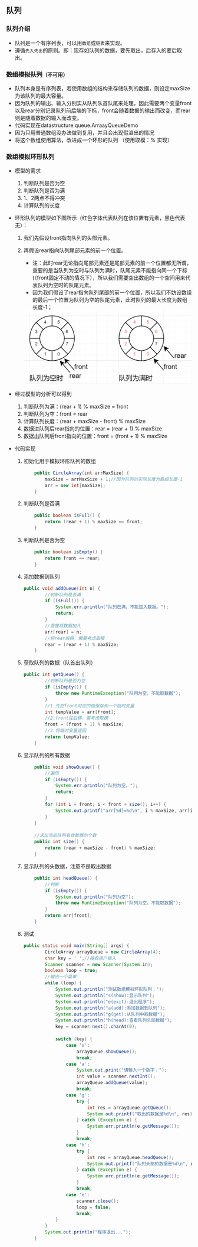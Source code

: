 ## 队列

### 队列介绍

- 队列是一个有序列表，可以用`数组`或`链表`来实现。
- 遵循`先入先出`的原则。即：现存如队列的数据，要先取出，后存入的要后取出。

### ~~数组模拟队列~~`（不可用）`

- 队列本身是有序列表，若使用数组的结构来存储队列的数据，则设定maxSize为该队列的最大容量。
- 因为队列的输出、输入分别实从队列队首队尾来处理，因此需要两个变量front以及rear分别记录队列前后端的下标，front会随着数据的输出而改变，而rear则是随着数据的输入而改变。
- 代码实现在datastructure.queue.ArraayQueueDemo
- 因为只用普通数组没办法做到复用，并且会出现假溢出的情况
- 将这个数组使用算法，改进成一个环形的队列 （使用取模：% 实现）

### 数组模拟环形队列

- 模型的需求
  1. 判断队列是否为空
  2. 判断队列是否为满
  3. 1、2两点不得冲突
  4. 计算队列的长度

- 环形队列的模型如下图所示（红色字体代表队列在该位置有元素，黑色代表无）：

  1. 我们先假设front指向队列的头部元素。

  2. 再假设rear指向队列尾部元素的前一个位置。

     - 注：此时rear无论指向尾部元素还是尾部元素的前一个位置都无所谓，重要的是当队列为空时与队列为满时，队尾元素不能指向同一个下标(（front固定不动的情况下），所以我们需要空出数组的一个空间用来代表队列为空时的队尾元素。
     - 因为我们假设了rear指向队列尾部的前一个位置，所以我们不妨设数组的最后一个位置为队列为空的队尾元素，此时队列的最大长度为数组长度-1；

     <img src="imgs/circleArrayQueue.png">

- 经过模型的分析可以得到

  1. 判断队列为满：(rear + 1) % maxSize = front
  2. 判断队列为空：front = rear
  3. 计算队列长度：(rear + maxSize - front) % maxSize
  4. 数据进队列后rear指向的位置：rear = (rear + 1) % maxSize
  5. 数据出队列后front指向的位置：front = (front + 1) % maxSize

- 代码实现

  1. 初始化用于模拟环形队列的数组

     ```java
         public CircleArray(int arrMaxSize) {
             maxSize = arrMaxSize + 1;//因为队列的实际长度为数组长度-1
             arr = new int[maxSize];
         }
     ```

  2. 判断队列是否满

     ```java
         public boolean isFull() {
             return (rear + 1) % maxSize == front;
         }
     
     ```

  3. 判断队列是否为空

     ```java
         public boolean isEmpty() {
             return front == rear;
         }
     
     ```

  4. 添加数据到队列

     ```java
     public void addQueue(int n) {
             //判断队列是否满
             if (isFull()) {
                 System.err.println("队列已满，不能加入数据。");
                 return;
             }
             //直接将数据加入
             arr[rear] = n;
             //将rear后移，需要考虑取模
             rear = (rear + 1) % maxSize;
         }
     ```

  5. 获取队列的数据（队首出队列）

     ```java
     public int getQueue() {
             //判断队列是否为空
             if (isEmpty()) {
                 throw new RuntimeException("队列为空，不能取数据");
             }
             //1.先把front对应的值保存到一个临时变量
             int tempValue = arr[front];
             //2.front往后移，需考虑取模
             front = (front + 1) % maxSize;
             //3.将临时变量返回
             return tempValue;
         }
     ```

  6. 显示队列的所有数据

     ```java
         public void showQueue() {
             //遍历
             if (isEmpty()) {
                 System.err.println("队列为空。");
                 return;
             }
             for (int i = front; i < front + size(); i++) {
                 System.out.printf("arr[%d]=%d\n", i % maxSize, arr[i % maxSize]);
             }
         }
     
         //求出当前队列有效数据的个数
         public int size() {
             return (rear + maxSize - front) % maxSize;
         }
     ```

  7. 显示队列的头数据，注意不是取出数据

     ```java
         public int headQueue() {
             //判断
             if (isEmpty()) {
                 System.out.println("队列为空");
                 throw new RuntimeException("队列为空，不能取数据");
             }
             return arr[front];
         }
     ```

  8. 测试

     ```java
     public static void main(String[] args) {
             CircleArray arrayQueue = new CircleArray(4);
             char key = ' ';//接收用户输入
             Scanner scanner = new Scanner(System.in);
             boolean loop = true;
             //输出一个菜单
             while (loop) {
                 System.out.println("测试数组模拟环形队列：");
                 System.out.println("s(show):显示队列");
                 System.out.println("e(exit):退出程序");
                 System.out.println("a(add):添加数据到队列");
                 System.out.println("g(get):从队列中取数据");
                 System.out.println("h(head):查看队列头部数据");
                 key = scanner.next().charAt(0);
     
                 switch (key) {
                     case 's':
                         arrayQueue.showQueue();
                         break;
                     case 'a':
                         System.out.print("请输入一个数字：");
                         int value = scanner.nextInt();
                         arrayQueue.addQueue(value);
                         break;
                     case 'g':
                         try {
                             int res = arrayQueue.getQueue();
                             System.out.printf("取出的数据是%d\n", res);
                         } catch (Exception e) {
                             System.err.println(e.getMessage());
                         }
                         break;
                     case 'h':
                         try {
                             int res = arrayQueue.headQueue();
                             System.out.printf("队列头部的数据是%d\n", res);
                         } catch (Exception e) {
                             System.err.println(e.getMessage());
                         }
                         break;
                     case 'e':
                         scanner.close();
                         loop = false;
                         break;
                 }
             }
             System.out.println("程序退出...");
         }
     ```

     



